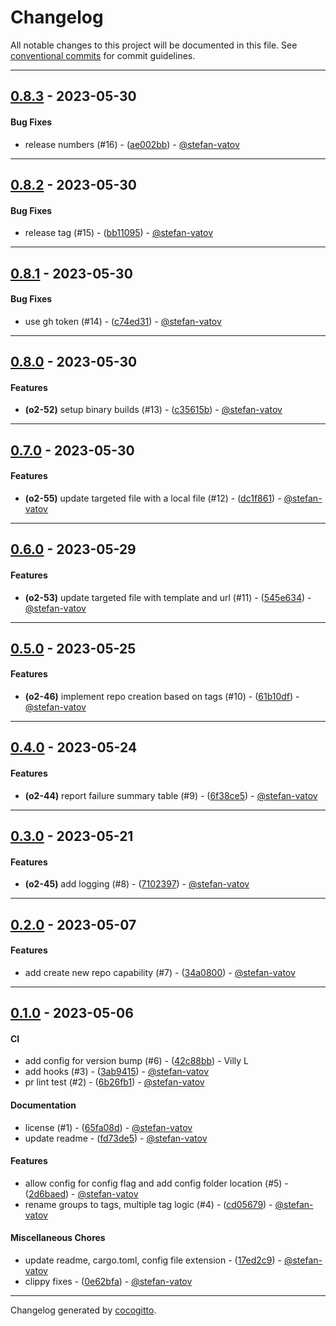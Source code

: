 # Changelog
All notable changes to this project will be documented in this file. See [conventional commits](https://www.conventionalcommits.org/) for commit guidelines.

- - -
## [0.8.3](https://https://github.com/stefan-vatov/omnirepo/stefan.vatov/omnirepo/compare/0.8.2..0.8.3) - 2023-05-30
#### Bug Fixes
- release numbers (#16) - ([ae002bb](https://https://github.com/stefan-vatov/omnirepo/stefan.vatov/omnirepo/commit/ae002bb78c8da841569e3392d36eaa7ff5adb2f4)) - [@stefan-vatov](https://https://github.com/stefan-vatov/omnirepo/stefan-vatov)

- - -

## [0.8.2](https://https://github.com/stefan-vatov/omnirepo/stefan.vatov/omnirepo/compare/0.8.1..0.8.2) - 2023-05-30
#### Bug Fixes
- release tag (#15) - ([bb11095](https://https://github.com/stefan-vatov/omnirepo/stefan.vatov/omnirepo/commit/bb11095db8c8c6c496a867c1c8f2c511157aedc4)) - [@stefan-vatov](https://https://github.com/stefan-vatov/omnirepo/stefan-vatov)

- - -

## [0.8.1](https://https://github.com/stefan-vatov/omnirepo/stefan.vatov/omnirepo/compare/0.8.0..0.8.1) - 2023-05-30
#### Bug Fixes
- use gh token (#14) - ([c74ed31](https://https://github.com/stefan-vatov/omnirepo/stefan.vatov/omnirepo/commit/c74ed31cabaddea7daf71ac40027cccda26fa2ba)) - [@stefan-vatov](https://https://github.com/stefan-vatov/omnirepo/stefan-vatov)

- - -

## [0.8.0](https://https://github.com/stefan-vatov/omnirepo/stefan.vatov/omnirepo/compare/0.7.0..0.8.0) - 2023-05-30
#### Features
- **(o2-52)** setup binary builds (#13) - ([c35615b](https://https://github.com/stefan-vatov/omnirepo/stefan.vatov/omnirepo/commit/c35615b35cce36f9249ea7e08de42cc66f5e7079)) - [@stefan-vatov](https://https://github.com/stefan-vatov/omnirepo/stefan-vatov)

- - -

## [0.7.0](https://https://github.com/stefan-vatov/omnirepo/stefan.vatov/omnirepo/compare/0.6.0..0.7.0) - 2023-05-30
#### Features
- **(o2-55)** update targeted file with a local file (#12) - ([dc1f861](https://https://github.com/stefan-vatov/omnirepo/stefan.vatov/omnirepo/commit/dc1f86106ed35df977cb854aeca8657db87ce01b)) - [@stefan-vatov](https://https://github.com/stefan-vatov/omnirepo/stefan-vatov)

- - -

## [0.6.0](https://https://github.com/stefan-vatov/omnirepo/stefan.vatov/omnirepo/compare/0.5.0..0.6.0) - 2023-05-29
#### Features
- **(o2-53)** update targeted file with template and url (#11) - ([545e634](https://https://github.com/stefan-vatov/omnirepo/stefan.vatov/omnirepo/commit/545e634c7e0e973332b7d0338928b97c3b993afe)) - [@stefan-vatov](https://https://github.com/stefan-vatov/omnirepo/stefan-vatov)

- - -

## [0.5.0](https://https://github.com/stefan-vatov/omnirepo/stefan.vatov/omnirepo/compare/0.4.0..0.5.0) - 2023-05-25
#### Features
- **(o2-46)** implement repo creation based on tags (#10) - ([61b10df](https://https://github.com/stefan-vatov/omnirepo/stefan.vatov/omnirepo/commit/61b10dff7aa3bc8a088e7fe43cfd0fd94ed0e5ce)) - [@stefan-vatov](https://https://github.com/stefan-vatov/omnirepo/stefan-vatov)

- - -

## [0.4.0](https://https://github.com/stefan-vatov/omnirepo/stefan.vatov/omnirepo/compare/0.3.0..0.4.0) - 2023-05-24
#### Features
- **(o2-44)** report failure summary table (#9) - ([6f38ce5](https://https://github.com/stefan-vatov/omnirepo/stefan.vatov/omnirepo/commit/6f38ce52bebd2997ef053e292750d3ccf7ef8860)) - [@stefan-vatov](https://https://github.com/stefan-vatov/omnirepo/stefan-vatov)

- - -

## [0.3.0](https://https://github.com/stefan-vatov/omnirepo/stefan.vatov/omnirepo/compare/0.2.0..0.3.0) - 2023-05-21
#### Features
- **(o2-45)** add logging (#8) - ([7102397](https://https://github.com/stefan-vatov/omnirepo/stefan.vatov/omnirepo/commit/7102397b972d042de3ebf9fd9e091ee832cf2641)) - [@stefan-vatov](https://https://github.com/stefan-vatov/omnirepo/stefan-vatov)

- - -

## [0.2.0](https://https://github.com/stefan-vatov/omnirepo/stefan.vatov/omnirepo/compare/0.1.0..0.2.0) - 2023-05-07
#### Features
- add create new repo capability (#7) - ([34a0800](https://https://github.com/stefan-vatov/omnirepo/stefan.vatov/omnirepo/commit/34a080089c74282fe56cc6f7f03362078ac1a4bc)) - [@stefan-vatov](https://https://github.com/stefan-vatov/omnirepo/stefan-vatov)

- - -

## [0.1.0](https://https://github.com/stefan-vatov/omnirepo/stefan.vatov/omnirepo/compare/448a6a62866c6c08ea022f0182bec27b069341cc..0.1.0) - 2023-05-06
#### CI
- add config for version bump (#6) - ([42c88bb](https://https://github.com/stefan-vatov/omnirepo/stefan.vatov/omnirepo/commit/42c88bbc233ab0a49e9f6a8cd11196c6e99d5fc7)) - Villy L
- add hooks (#3) - ([3ab9415](https://https://github.com/stefan-vatov/omnirepo/stefan.vatov/omnirepo/commit/3ab9415c3f2aeacb38481ab7dc0f31026811e006)) - [@stefan-vatov](https://https://github.com/stefan-vatov/omnirepo/stefan-vatov)
- pr lint test (#2) - ([6b26fb1](https://https://github.com/stefan-vatov/omnirepo/stefan.vatov/omnirepo/commit/6b26fb11bac6d2e30605e2279df77c31c08902c9)) - [@stefan-vatov](https://https://github.com/stefan-vatov/omnirepo/stefan-vatov)
#### Documentation
- license (#1) - ([65fa08d](https://https://github.com/stefan-vatov/omnirepo/stefan.vatov/omnirepo/commit/65fa08d76389a5493438a9320429fd9736621509)) - [@stefan-vatov](https://https://github.com/stefan-vatov/omnirepo/stefan-vatov)
- update readme - ([fd73de5](https://https://github.com/stefan-vatov/omnirepo/stefan.vatov/omnirepo/commit/fd73de5fe79c97706c24107e44affe9a71088400)) - [@stefan-vatov](https://https://github.com/stefan-vatov/omnirepo/stefan-vatov)
#### Features
- allow config for config flag and add config folder location (#5) - ([2d6baed](https://https://github.com/stefan-vatov/omnirepo/stefan.vatov/omnirepo/commit/2d6baedfee3e26f0824bb2bf20a09ee6e3713e03)) - [@stefan-vatov](https://https://github.com/stefan-vatov/omnirepo/stefan-vatov)
- rename groups to tags, multiple tag logic (#4) - ([cd05679](https://https://github.com/stefan-vatov/omnirepo/stefan.vatov/omnirepo/commit/cd05679b4d6242034f5b9e1b4d0752e3cf9c411c)) - [@stefan-vatov](https://https://github.com/stefan-vatov/omnirepo/stefan-vatov)
#### Miscellaneous Chores
- update readme, cargo.toml, config file extension - ([17ed2c9](https://https://github.com/stefan-vatov/omnirepo/stefan.vatov/omnirepo/commit/17ed2c9517c8f02f6f7c846f16b69550441dde30)) - [@stefan-vatov](https://https://github.com/stefan-vatov/omnirepo/stefan-vatov)
- clippy fixes - ([0e62bfa](https://https://github.com/stefan-vatov/omnirepo/stefan.vatov/omnirepo/commit/0e62bfad7a925ba38d2935316e568921c159a031)) - [@stefan-vatov](https://https://github.com/stefan-vatov/omnirepo/stefan-vatov)

- - -

Changelog generated by [cocogitto](https://github.com/cocogitto/cocogitto).
